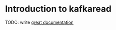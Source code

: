 # Introduction to kafkaread

TODO: write [great documentation](http://jacobian.org/writing/great-documentation/what-to-write/)
